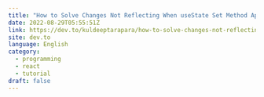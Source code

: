 ```yaml
---
title: "How to Solve Changes Not Reflecting When useState Set Method Applied?"
date: 2022-08-29T05:55:51Z
link: https://dev.to/kuldeeptarapara/how-to-solve-changes-not-reflecting-when-usestate-set-method-applied-ic4?utm_medium=RSS&utm_source=news.12bit.vn
site: dev.to
language: English
category:
  - programming
  - react
  - tutorial
draft: false
---
```

